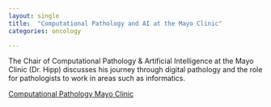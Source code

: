 ```yaml
---
layout: single
title:  "Computational Pathology and AI at the Mayo Clinic"
categories: oncology

---
```

The Chair of Computational Pathology & Artificial Intelligence at the Mayo Clinic (Dr. Hipp) discusses his journey through digital pathology and the role for pathologists to work in areas such as informatics. 
 
[Computational Pathology Mayo Clinic](https://podcasts.apple.com/us/podcast/beyond-the-scope/id1554195143?i=1000558751407)